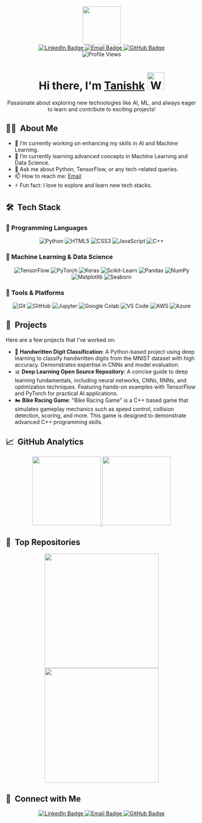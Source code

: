 <div id="header" align="center">
  <img src="https://media.giphy.com/media/M9gbBd9nbDrOTu1Mqx/giphy.gif" width="100"/>
  <div id="badges">
    <a href="https://www.linkedin.com/in/tanishk-a10566228/">
      <img src="https://img.shields.io/badge/LinkedIn-blue?style=for-the-badge&logo=linkedin&logoColor=white" alt="LinkedIn Badge"/>
    </a>
    <a href="mailto:tanishk.2132004@gmail.com">
      <img src="https://img.shields.io/badge/Email-red?style=for-the-badge&logo=gmail&logoColor=white" alt="Email Badge"/>
    </a>
    <a href="https://github.com/phionex2">
      <img src="https://img.shields.io/badge/GitHub-black?style=for-the-badge&logo=github&logoColor=white" alt="GitHub Badge"/>
    </a>
  </div>
  <img src="https://komarev.com/ghpvc/?username=phionex2&style=flat-square&color=blue" alt="Profile Views"/>
  
  <h1 align="center">Hi there, I'm <a href="https://github.com/phionex2">Tanishk</a> <img src="https://raw.githubusercontent.com/nixin72/nixin72/master/wave.gif" alt="Waving hand animated gif" height="45" width="45"/></h1>
  <p>Passionate about exploring new technologies like AI, ML, and always eager to learn and contribute to exciting projects!</p>
</div>

## 👨‍💻 &nbsp;About Me

- 🔭 I’m currently working on enhancing my skills in AI and Machine Learning.
- 🌱 I’m currently learning advanced concepts in Machine Learning and Data Science.
- 💬 Ask me about Python, TensorFlow, or any tech-related queries.
- 📫 How to reach me: [Email](mailto:tanishk.9868@gmail.com)
- ⚡ Fun fact: I love to explore and learn new tech stacks.

## 🛠 &nbsp;Tech Stack

### 🔹 Programming Languages
<p align="center">
  <img alt="Python" src="https://img.shields.io/badge/python-%2314354C.svg?style=for-the-badge&logo=python&logoColor=white"/>
  <img alt="HTML5" src="https://img.shields.io/badge/html5-%23E34F26.svg?style=for-the-badge&logo=html5&logoColor=white" />
  <img alt="CSS3" src="https://img.shields.io/badge/css3-%231572B6.svg?style=for-the-badge&logo=css3&logoColor=white" />
  <img alt="JavaScript" src="https://img.shields.io/badge/javascript-%23323330.svg?style=for-the-badge&logo=javascript&logoColor=%23F7DF1E" />
  <img alt="C++" src="https://img.shields.io/badge/C++-%2300599C.svg?style=for-the-badge&logo=c%2B%2B&logoColor=white" />
</p>

### 🔹 Machine Learning & Data Science
<p align="center">
  <img alt="TensorFlow" src="https://img.shields.io/badge/TensorFlow-%23FF6F00.svg?style=for-the-badge&logo=TensorFlow&logoColor=white"/>
  <img alt="PyTorch" src="https://img.shields.io/badge/PyTorch-%23EE4C2C.svg?style=for-the-badge&logo=PyTorch&logoColor=white"/>
  <img alt="Keras" src="https://img.shields.io/badge/Keras-%23D00000.svg?style=for-the-badge&logo=Keras&logoColor=white"/>
  <img alt="Scikit-Learn" src="https://img.shields.io/badge/scikit--learn-%23F7931E.svg?style=for-the-badge&logo=scikit-learn&logoColor=white"/>
  <img alt="Pandas" src="https://img.shields.io/badge/Pandas-%23150458.svg?style=for-the-badge&logo=pandas&logoColor=white"/>
  <img alt="NumPy" src="https://img.shields.io/badge/NumPy-%23013243.svg?style=for-the-badge&logo=numpy&logoColor=white"/>
  <img alt="Matplotlib" src="https://img.shields.io/badge/Matplotlib-%23ffffff.svg?style=for-the-badge&logo=Matplotlib&logoColor=black"/>
  <img alt="Seaborn" src="https://img.shields.io/badge/Seaborn-%231E1E1E.svg?style=for-the-badge&logo=Seaborn&logoColor=white"/>
</p>

### 🔹 Tools & Platforms
<p align="center">
  <img alt="Git" src="https://img.shields.io/badge/Git-F05032?style=for-the-badge&logo=git&logoColor=white" />
  <img alt="GitHub" src="https://img.shields.io/badge/GitHub-181717?style=for-the-badge&logo=github&logoColor=white" />
  <img alt="Jupyter" src="https://img.shields.io/badge/Jupyter-%23F37626.svg?style=for-the-badge&logo=Jupyter&logoColor=white"/>
  <img alt="Google Colab" src="https://img.shields.io/badge/Google%20Colab-F9AB00?style=for-the-badge&logo=google-colab&color=525252"/>
  <img alt="VS Code" src="https://img.shields.io/badge/VS%20Code-0078D4?style=for-the-badge&logo=visual-studio-code&logoColor=white"/>
  <img alt="AWS" src="https://img.shields.io/badge/Amazon%20AWS-232F3E?style=for-the-badge&logo=amazon-aws&logoColor=white"/>
  <img alt="Azure" src="https://img.shields.io/badge/Microsoft%20Azure-0078D4?style=for-the-badge&logo=microsoft-azure&logoColor=white"/>
</p>

## 🚀 &nbsp;Projects

Here are a few projects that I’ve worked on:

- 📝 **Handwritten Digit Classification**: A Python-based project using deep learning to classify handwritten digits from the MNIST dataset with high accuracy. Demonstrates expertise in CNNs and model evaluation.
- 📊 **Deep Learning Open Source Repository**: A concise guide to deep learning fundamentals, including neural networks, CNNs, RNNs, and optimization techniques. Featuring hands-on examples with TensorFlow and PyTorch for practical AI applications.
- 🏍️ **Bike Racing Game**: "Bike Racing Game" is a C++ based game that simulates gameplay mechanics such as speed control, collision detection, scoring, and more. This game is designed to demonstrate advanced C++ programming skills.

## 📈 &nbsp;GitHub Analytics

<p align="center">
  <a href="https://github.com/phionex2">
    <img height="180em" src="https://github-readme-stats-eight-theta.vercel.app/api?username=phionex2&show_icons=true&theme=algolia&include_all_commits=true&count_private=true"/>
    <img height="180em" src="https://github-readme-stats-eight-theta.vercel.app/api/top-langs/?username=phionex2&layout=compact&langs_count=8&theme=algolia"/>
  </a>
</p>

## 🌟 &nbsp;Top Repositories

<p align="center">
  <a href="https://github.com/phionex2/Handwritten-Digit-classification">
    <img width="300em" src="https://github-readme-stats.vercel.app/api/pin/?username=phionex2&repo=Handwritten-Digit-classification&theme=algolia" />
  </a>
  <a href="https://github.com/phionex2/Deep-Learning">
    <img width="300em" src="https://github-readme-stats.vercel.app/api/pin/?username=phionex2&repo=Deep-Learning&theme=algolia" />
  </a>
</p>

## 🤝 &nbsp;Connect with Me

<p align="center">
  <a href="https://www.linkedin.com/in/tanishk-a10566228/">
    <img src="https://img.shields.io/badge/LinkedIn-blue?style=for-the-badge&logo=linkedin&logoColor=white" alt="LinkedIn Badge"/>
  </a>
  <a href="mailto:tanishk.2132004@gmail.com">
    <img src="https://img.shields.io/badge/Email-red?style=for-the-badge&logo=gmail&logoColor=white" alt="Email Badge"/>
  </a>
  <a href="https://github.com/phionex2">
    <img src="https://img.shields.io/badge/GitHub-black?style=for-the-badge&logo=github&logoColor=white" alt="GitHub Badge"/>
  </a>
</p>
